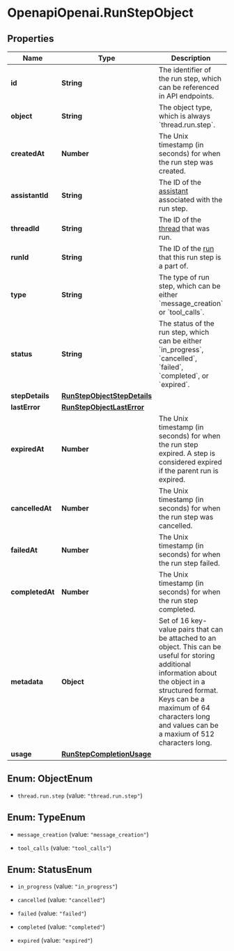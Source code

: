 # OpenapiOpenai.RunStepObject

## Properties

Name | Type | Description | Notes
------------ | ------------- | ------------- | -------------
**id** | **String** | The identifier of the run step, which can be referenced in API endpoints. | 
**object** | **String** | The object type, which is always &#x60;thread.run.step&#x60;. | 
**createdAt** | **Number** | The Unix timestamp (in seconds) for when the run step was created. | 
**assistantId** | **String** | The ID of the [assistant](/docs/api-reference/assistants) associated with the run step. | 
**threadId** | **String** | The ID of the [thread](/docs/api-reference/threads) that was run. | 
**runId** | **String** | The ID of the [run](/docs/api-reference/runs) that this run step is a part of. | 
**type** | **String** | The type of run step, which can be either &#x60;message_creation&#x60; or &#x60;tool_calls&#x60;. | 
**status** | **String** | The status of the run step, which can be either &#x60;in_progress&#x60;, &#x60;cancelled&#x60;, &#x60;failed&#x60;, &#x60;completed&#x60;, or &#x60;expired&#x60;. | 
**stepDetails** | [**RunStepObjectStepDetails**](RunStepObjectStepDetails.md) |  | 
**lastError** | [**RunStepObjectLastError**](RunStepObjectLastError.md) |  | 
**expiredAt** | **Number** | The Unix timestamp (in seconds) for when the run step expired. A step is considered expired if the parent run is expired. | 
**cancelledAt** | **Number** | The Unix timestamp (in seconds) for when the run step was cancelled. | 
**failedAt** | **Number** | The Unix timestamp (in seconds) for when the run step failed. | 
**completedAt** | **Number** | The Unix timestamp (in seconds) for when the run step completed. | 
**metadata** | **Object** | Set of 16 key-value pairs that can be attached to an object. This can be useful for storing additional information about the object in a structured format. Keys can be a maximum of 64 characters long and values can be a maxium of 512 characters long.  | 
**usage** | [**RunStepCompletionUsage**](RunStepCompletionUsage.md) |  | 



## Enum: ObjectEnum


* `thread.run.step` (value: `"thread.run.step"`)





## Enum: TypeEnum


* `message_creation` (value: `"message_creation"`)

* `tool_calls` (value: `"tool_calls"`)





## Enum: StatusEnum


* `in_progress` (value: `"in_progress"`)

* `cancelled` (value: `"cancelled"`)

* `failed` (value: `"failed"`)

* `completed` (value: `"completed"`)

* `expired` (value: `"expired"`)




